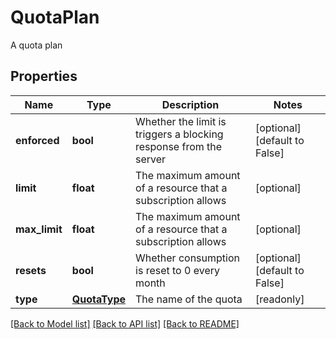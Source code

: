 # QuotaPlan

A quota plan
## Properties
Name | Type | Description | Notes
------------ | ------------- | ------------- | -------------
**enforced** | **bool** | Whether the limit is triggers a blocking response from the server | [optional] [default to False]
**limit** | **float** | The maximum amount of a resource that a subscription allows | [optional] 
**max_limit** | **float** | The maximum amount of a resource that a subscription allows | [optional] 
**resets** | **bool** | Whether consumption is reset to 0 every month | [optional] [default to False]
**type** | [**QuotaType**](QuotaType.md) | The name of the quota | [readonly] 

[[Back to Model list]](../README.md#documentation-for-models) [[Back to API list]](../README.md#documentation-for-api-endpoints) [[Back to README]](../README.md)



